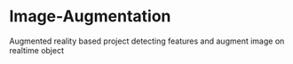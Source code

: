 # Image-Augmentation
Augmented reality based project detecting features and augment image on  realtime object
